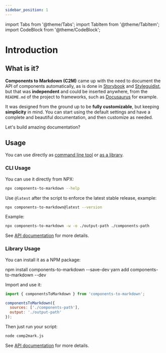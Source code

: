 ```yaml
---
sidebar_position: 1
---
```


import Tabs from '@theme/Tabs';
import TabItem from '@theme/TabItem';
import CodeBlock from '@theme/CodeBlock';

# Introduction

## What is it?

**Components to Markdown (C2M)** came up with the need to document the API of components automatically, as is done in [Storybook](https://storybook.js.org/) and [Styleguidist](https://react-styleguidist.js.org/), but that was **independent** and could be inserted anywhere, from the `README.md` of the project to frameworks, such as [Docusaurus](https://docusaurus.io/) for example.

It was designed from the ground up to be **fully customizable**, but keeping **simplicity** in mind. You can start using the default settings and have a complete and beautiful documentation, and then customize as needed.

Let's build amazing documentation?

## Usage

You can use directly as [command line tool](#cli-usage) or [as a library](#library-usage).

### CLI Usage

You can use it directly from NPX:

```bash
npx components-to-markdown --help
```

Use `@latest` after the script to enforce the latest stable release, example:

```bash
npx components-to-markdown@latest --version
```

Example:

```bash
npx components-to-markdown -w -o ./output-path ./components-path
```

See [API documentation](/docs/api/cli) for more details.

### Library Usage

You can install it as a NPM package:

<Tabs>
  <TabItem value="npm" label="npm" default>
    <CodeBlock language="bash">npm install components-to-markdown --save-dev</CodeBlock>
  </TabItem>
  <TabItem value="yarn" label="Yarn">
    <CodeBlock language="bash">yarn add components-to-markdown --dev</CodeBlock>
  </TabItem>
</Tabs>

Import and use it:

```js title="comp2mark.js"
import { componentsToMarkdown } from 'components-to-markdown';

componentsToMarkdown({
  sources: ['./components-path'],
  output: './output-path'
});
```

Then just run your script:

```bash
node comp2mark.js
```

See [API documentation](/docs/api/library) for more details.
